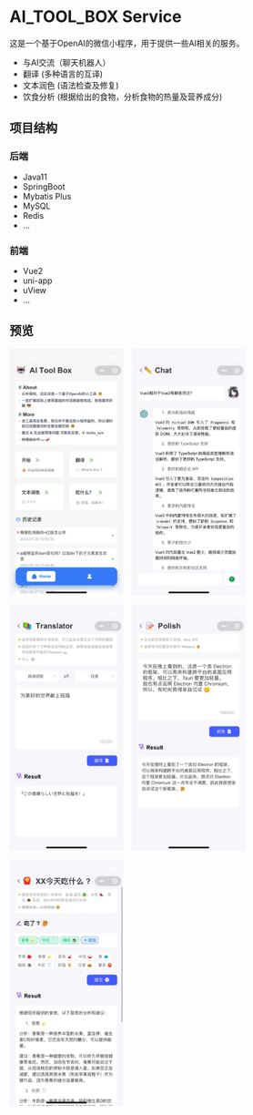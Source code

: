 # AI_TOOL_BOX Service

这是一个基于OpenAI的微信小程序，用于提供一些AI相关的服务。

- 与AI交流（聊天机器人）
- 翻译 (多种语言的互译)
- 文本润色 (语法检查及修复)
- 饮食分析 (根据给出的食物，分析食物的热量及营养成分)

## 项目结构

### 后端

- Java11
- SpringBoot
- Mybatis Plus
- MySQL
- Redis
- ...

### 前端

- Vue2
- uni-app
- uView
- ...

## 预览

<div style="display: flex;flex-wrap: wrap;gap: 15px;">
    <img src="./assets/1711693805978_.pic.jpg" alt="image" width="200">
    <img src="./assets/chat.png" alt="image" width="200">
    <img src="./assets/translator.png" alt="image" width="200">
    <img src="./assets/polish.png" alt="image" width="200">
    <img src="./assets/food.png" alt="image" width="200">
</div>
